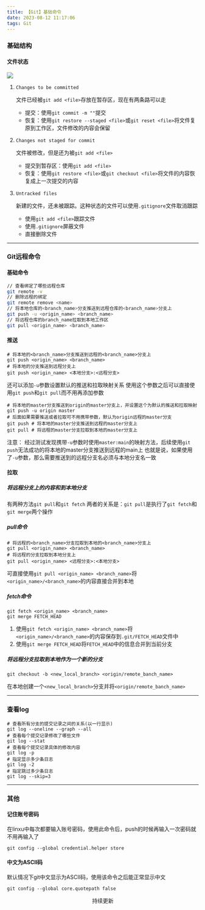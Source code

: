 ```yaml
---
title: 【Git】基础命令
date: 2023-08-12 11:17:06
tags: Git
---
```


<link rel="stylesheet" href="/../css/center.css">
<link rel="stylesheet" href="/../css/images.css">

### 基础结构

#### 文件状态

<img class="base" src="/../images/git/基础结构.png"></img>

1. `Changes to be committed`

   文件已经被`git add <file>`存放在暂存区，现在有两条路可以走

   - 提交：使用`git commit -m ""`提交
   - 恢复：使用`git restore --staged <file>`或`git reset <file>`将文件复原到工作区，文件修改的内容会保留
   
2. `Changes not staged for commit`

   文件被修改，但是还为被`git add <file>`

   - 提交到暂存区：使用`git add <file>`
   - 恢复：使用`git restore <file>`或`git checkout <file>`将文件的内容恢复成上一次提交的内容

3. `Untracked files`

   新建的文件，还未被跟踪。这种状态的文件可以使用`.gitignore`文件取消跟踪
   
   - 使用`git add <file>`跟踪文件
   - 使用`.gitignore`屏蔽文件
   - 直接删除文件




---

### Git远程命令

#### 基础命令

```bash
// 查看绑定了哪些远程仓库
git remote -v
// 删除远程的绑定
git remote remove <name>
// 将本地仓库的<branch_name>分支推送到远程仓库的<branch_name>分支上
git push -u <origin_name> <branch_name>
// 将远程仓库的branch_name拉取到本地工作区
git pull <origin_name> <branch_name>
```

#### 推送

```shell
# 将本地的<branch_name>分支推送到远程的<branch_name>分支上
git push <origin_name> <branch_name>
# 将本地的分支推送到远程分支上
git push <origin_name> <本地分支>:<远程分支>
```

还可以添加`-u`参数设置默认的推送和拉取映射关系
使用这个参数之后可以直接使用`git push`和`git pull`而不用再添加参数

```shell
# 将本地的master分支推送到origin的master分支上，并设置这个为默认的推送和拉取映射
git push -u origin master
# 后面如果需要推送或者拉取可不用携带参数，默认为origin远程的master分支
git push # 将本地的master分支推送到远程的master分支上
git pull # 将远程的master分支拉取到本地的master分支上
```

注意：
经过测试发现携带`-u`参数时使用`master:main`的映射方法，后续使用`git push`无法成功的将本地的master分支推送到远程的main上
也就是说，如果使用了`-u`参数，那么需要推送到的远程分支名必须与本地分支名一致

#### 拉取

##### 将远程分支上的内容和到本地分支

有两种方法`git pull`和`git fetch`
两者的关系是：`git pull`是执行了`git fetch`和`git merge`两个操作

##### pull命令

```shell
# 将远程的<branch_name>分支拉取到本地的<branch_name>分支上
git pull <origin_name> <branch_name>
# 将远程的分支拉取到本地分支上
git pull <origin_name> <远程分支>:<本地分支>
```

可直接使用`git pull <origin_name> <branch_name>`将`<origin_name>/<branch_name>`的内容直接合并到本地

##### fetch命令

```shell
git fetch <origin_name> <branch_name>
git merge FETCH_HEAD
```

1. 使用`git fetch <origin_name> <branch_name>`将`<origin_name>/<branch_name>`的内容保存到`.git/FETCH_HEAD`文件中
2. 使用`git merge FETCH_HEAD`将`FETCH_HEAD`中的信息合并到当前分支

##### 将远程分支拉取到本地作为一个新的分支

`git checkout -b <new_local_branch> <origin/remote_banch_name>`

在本地创建一个`<new_local_branch>`分支并将`<origin/remote_banch_name>`



---

### 查看log

```shell
# 查看所有分支的提交记录之间的关系(以一行显示)
git log --oneline --graph --all
# 查看每个提交记录修改了哪些文件
git log --stat
# 查看每个提交记录具体的修改内容
git log -p
# 指定显示多少条日志
git log -2
# 指定跳过多少条日志
git log --skip=3
```



---

### 其他

#### 记住账号密码

在linxu中每次都要输入账号密码，使用此命令后，push的时候再输入一次密码就不用再输入了

```shell
git config --global credential.helper store
```

#### 中文为ASCII码

默认情况下git中文显示为ASCII码，使用该命令之后能正常显示中文

```shell
git config --global core.quotepath false
```







<center class="moderate">持续更新</center>